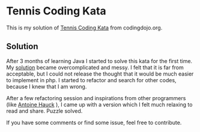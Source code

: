 Tennis Coding Kata
===================

This is my solution of [Tennis Coding Kata](http://www.codingdojo.org/cgi-bin/index.pl?KataTennis) from codingdojo.org. 

Solution
--------------

After 3 months of learning Java I started to solve this kata for the first time. My [solution](https://github.com/szigya/coding-dojo-tennis/tree/first_solution) became overcomplicated and messy. I felt that it is far from acceptable, but I could not release the thought that it would be much easier to implement in php. I started to refactor and search for other codes, because I knew that I am wrong.

After a few refactoring session and inspirations from other programmers (like [Antoine Hauck](http://blog.antoine.li/2013/03/10/tennis_tdd/) ), I came up with a version which I felt much relaxing to read and share. Puzzle solved.

If you have some comments or find some issue, feel free to contribute.
